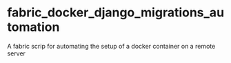 # fabric_docker_django_migrations_automation
A fabric scrip for automating the setup of a docker container on a remote server

